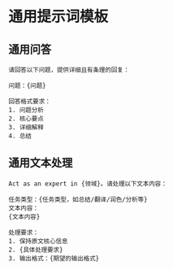 # 通用提示词模板

## 通用问答

```
请回答以下问题，提供详细且有条理的回复：

问题：{问题}

回答格式要求：
1. 问题分析
2. 核心要点
3. 详细解释
4. 总结
```

## 通用文本处理

```
Act as an expert in {领域}。请处理以下文本内容：

任务类型：{任务类型，如总结/翻译/润色/分析等}
文本内容：
{文本内容}

处理要求：
1. 保持原文核心信息
2. {具体处理要求}
3. 输出格式：{期望的输出格式}
```